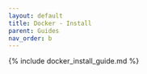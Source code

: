 ```yaml
---
layout: default
title: Docker - Install
parent: Guides
nav_order: b 
---
```


{% include docker_install_guide.md %}
